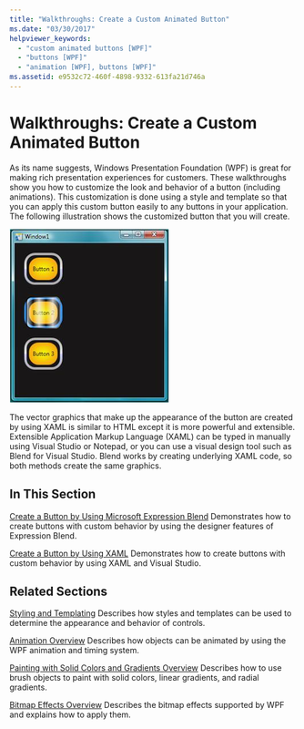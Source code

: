 ```yaml
---
title: "Walkthroughs: Create a Custom Animated Button"
ms.date: "03/30/2017"
helpviewer_keywords:
  - "custom animated buttons [WPF]"
  - "buttons [WPF]"
  - "animation [WPF], buttons [WPF]"
ms.assetid: e9532c72-460f-4898-9332-613fa21d746a
---
```

# Walkthroughs: Create a Custom Animated Button
As its name suggests, Windows Presentation Foundation (WPF) is great for making rich presentation experiences for customers. These walkthroughs show you how to customize the look and behavior of a button (including animations). This customization is done using a style and template so that you can apply this custom button easily to any buttons in your application. The following illustration shows the customized button that you will create.

 ![The customized button that you will create](./media/custom-button-blend-intro.jpg "custom_button_blend_Intro")

 The vector graphics that make up the appearance of the button are created by using XAML is similar to HTML except it is more powerful and extensible. Extensible Application Markup Language (XAML) can be typed in manually using Visual Studio or Notepad, or you can use a visual design tool such as Blend for Visual Studio. Blend works by creating underlying XAML code, so both methods create the same graphics.

## In This Section
 [Create a Button by Using Microsoft Expression Blend](walkthrough-create-a-button-by-using-microsoft-expression-blend.md)
 Demonstrates how to create buttons with custom behavior by using the designer features of Expression Blend.

 [Create a Button by Using XAML](walkthrough-create-a-button-by-using-xaml.md)
 Demonstrates how to create buttons with custom behavior by using XAML and Visual Studio.

## Related Sections
 [Styling and Templating](styles-templates-overview.md)
 Describes how styles and templates can be used to determine the appearance and behavior of controls.

 [Animation Overview](../graphics-multimedia/animation-overview.md)
 Describes how objects can be animated by using the WPF animation and timing system.

 [Painting with Solid Colors and Gradients Overview](../graphics-multimedia/painting-with-solid-colors-and-gradients-overview.md)
 Describes how to use brush objects to paint with solid colors, linear gradients, and radial gradients.

 [Bitmap Effects Overview](../graphics-multimedia/bitmap-effects-overview.md)
 Describes the bitmap effects supported by WPF and explains how to apply them.
